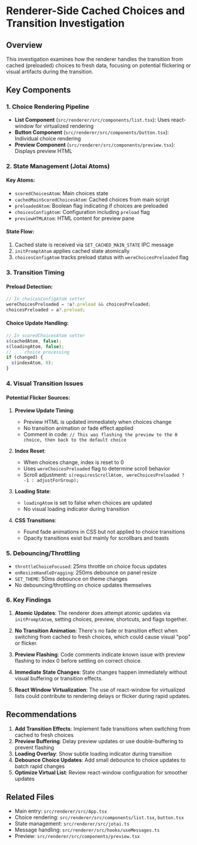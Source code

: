 # Renderer-Side Cached Choices and Transition Investigation

## Overview

This investigation examines how the renderer handles the transition from cached (preloaded) choices to fresh data, focusing on potential flickering or visual artifacts during the transition.

## Key Components

### 1. Choice Rendering Pipeline

- **List Component** (`src/renderer/src/components/list.tsx`): Uses react-window for virtualized rendering
- **Button Component** (`src/renderer/src/components/button.tsx`): Individual choice rendering
- **Preview Component** (`src/renderer/src/components/preview.tsx`): Displays preview HTML

### 2. State Management (Jotai Atoms)

#### Key Atoms:
- `scoredChoicesAtom`: Main choices state
- `cachedMainScoredChoicesAtom`: Cached choices from main script
- `preloadedAtom`: Boolean flag indicating if choices are preloaded
- `choicesConfigAtom`: Configuration including `preload` flag
- `previewHTMLAtom`: HTML content for preview pane

#### State Flow:
1. Cached state is received via `SET_CACHED_MAIN_STATE` IPC message
2. `initPromptAtom` applies cached state atomically
3. `choicesConfigAtom` tracks preload status with `wereChoicesPreloaded` flag

### 3. Transition Timing

#### Preload Detection:
```typescript
// In choicesConfigAtom setter
wereChoicesPreloaded = !a?.preload && choicesPreloaded;
choicesPreloaded = a?.preload;
```

#### Choice Update Handling:
```typescript
// In scoredChoicesAtom setter
s(cachedAtom, false);
s(loadingAtom, false);
// ... choice processing
if (changed) {
  s(indexAtom, 0);
}
```

### 4. Visual Transition Issues

#### Potential Flicker Sources:

1. **Preview Update Timing**:
   - Preview HTML is updated immediately when choices change
   - No transition animation or fade effect applied
   - Comment in code: `// This was flashing the preview to the 0 choice, then back to the default choice`

2. **Index Reset**:
   - When choices change, index is reset to 0
   - Uses `wereChoicesPreloaded` flag to determine scroll behavior
   - Scroll adjustment: `s(requiresScrollAtom, wereChoicesPreloaded ? -1 : adjustForGroup);`

3. **Loading State**:
   - `loadingAtom` is set to false when choices are updated
   - No visual loading indicator during transition

4. **CSS Transitions**:
   - Found fade animations in CSS but not applied to choice transitions
   - Opacity transitions exist but mainly for scrollbars and toasts

### 5. Debouncing/Throttling

- `throttleChoiceFocused`: 25ms throttle on choice focus updates
- `onResizeHandleDragging`: 250ms debounce on panel resize
- `SET_THEME`: 50ms debounce on theme changes
- No debouncing/throttling on choice updates themselves

### 6. Key Findings

1. **Atomic Updates**: The renderer does attempt atomic updates via `initPromptAtom`, setting choices, preview, shortcuts, and flags together.

2. **No Transition Animation**: There's no fade or transition effect when switching from cached to fresh choices, which could cause visual "pop" or flicker.

3. **Preview Flashing**: Code comments indicate known issue with preview flashing to index 0 before settling on correct choice.

4. **Immediate State Changes**: State changes happen immediately without visual buffering or transition effects.

5. **React Window Virtualization**: The use of react-window for virtualized lists could contribute to rendering delays or flicker during rapid updates.

## Recommendations

1. **Add Transition Effects**: Implement fade transitions when switching from cached to fresh choices
2. **Preview Buffering**: Delay preview updates or use double-buffering to prevent flashing
3. **Loading Overlay**: Show subtle loading indicator during transition
4. **Debounce Choice Updates**: Add small debounce to choice updates to batch rapid changes
5. **Optimize Virtual List**: Review react-window configuration for smoother updates

## Related Files

- Main entry: `src/renderer/src/App.tsx`
- Choice rendering: `src/renderer/src/components/list.tsx`, `button.tsx`
- State management: `src/renderer/src/jotai.ts`
- Message handling: `src/renderer/src/hooks/useMessages.ts`
- Preview: `src/renderer/src/components/preview.tsx`